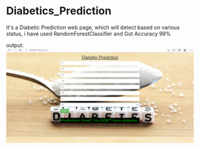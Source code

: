 # Diabetics_Prediction
It's a Diabetic Prediction web page, which will detect based on various status, i have used RandomForestClassifier and Got Accuracy 99%

output:
<img src="img/Diabetics.png" />
